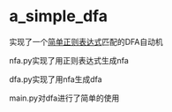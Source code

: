 # a_simple_dfa

实现了一个[简单正则表达式](https://leetcode.cn/problems/regular-expression-matching/description/)匹配的DFA自动机

nfa.py实现了用正则表达式生成nfa

dfa.py实现了用nfa生成dfa

main.py对dfa进行了简单的使用